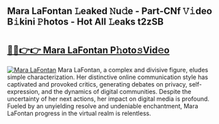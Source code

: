 ## Mara LaFontan 𝙻eaked 𝙽u𝚍e - Part-CNf 𝚅𝚒deo B𝚒kini 𝙿hotos - Hot All 𝙻eaks t2zSB

# <h2><a href="http://ld0t6l3.urlbe.top/?page=Mara+LaFontan">🔗🔗👉👉 Mara LaFontan P𝚑oto𝚜Vid𝚎o</a></h2>

[![Mara LaFontan](https://i.imgur.com/eBuTRDB.gif)](http://ld0t6l3.urlbe.top/?page=Mara+LaFontan)
Mara LaFontan, a complex and divisive figure, eludes simple characterization. Her distinctive online communication style has captivated and provoked critics, generating debates on privacy, self-expression, and the dynamics of digital communities. Despite the uncertainty of her next actions, her impact on digital media is profound. Fueled by an unyielding resolve and undeniable enchantment, Mara LaFontan progress in the virtual realm is relentless.
